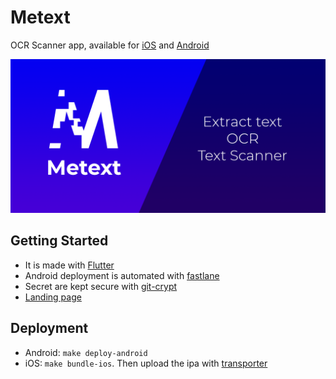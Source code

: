 # Metext

OCR Scanner app, available for [iOS](https://apps.apple.com/us/app/metext-text-scanner-ocr/id1510120975) and [Android](https://play.google.com/store/apps/details?id=it.mattianatali.metext)

![Metext](assets/marketing/first-page-play-store-en.png)
## Getting Started

- It is made with [Flutter](https://flutter.io/)
- Android deployment is automated with [fastlane](https://fastlane.tools/)
- Secret are kept secure with [git-crypt](https://github.com/AGWA/git-crypt)
- [Landing page](https://metext.mattianatali.com/)

## Deployment

- Android: `make deploy-android`
- iOS: `make bundle-ios`. Then upload the ipa with [transporter](https://apps.apple.com/it/app/transporter/id1450874784?mt=12)
